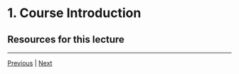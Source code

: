 # 1. Course Introduction



##  Resources for this lecture



---

[Previous]() | [Next](./2_Full-Course-Curriculum-Overview.md)
